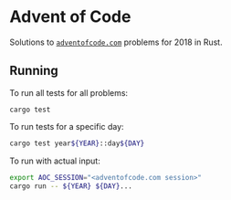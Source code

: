 # Advent of Code

Solutions to [`adventofcode.com`](adventofcode.com) problems for 2018 in Rust.

## Running

To run all tests for all problems:
```
cargo test
```

To run tests for a specific day:
```sh
cargo test year${YEAR}::day${DAY}
```

To run with actual input:
```sh
export AOC_SESSION="<adventofcode.com session>"
cargo run -- ${YEAR} ${DAY}...
```

